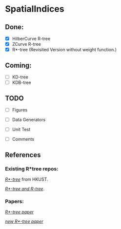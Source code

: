 # SpatialIndices

## Done:
- [x] HilberCurve R-tree
- [x] ZCurve R-tree
- [x] R*-tree (Revisited Version without weight function.)

## Coming:
- [ ] KD-tree
- [ ] KDB-tree

## TODO
- [ ] Figures
- [ ] Data Generators
- [ ] Unit Test
- [ ] Comments


## References

### Existing R*tree repos:

*[R*-tree](http://chorochronos.datastories.org/?q=node/43)* from HKUST.

*[R*-tree and R-tree](https://github.com/davidmoten/rtree)*.

### Papers:

*[R*-tree paper](https://infolab.usc.edu/csci587/Fall2019/papers/p322-beckmann.pdf)*

*[new R*-tree paper](http://citeseerx.ist.psu.edu/viewdoc/download?doi=10.1.1.367.7273&rep=rep1&type=pdf)*